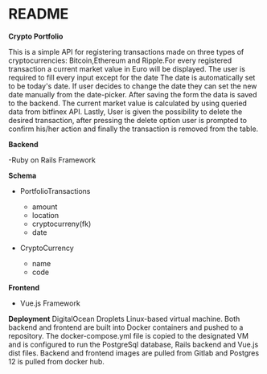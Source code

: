 # README

**Crypto Portfolio**

This is a simple API for
registering transactions made on three types of cryptocurrencies:
Bitcoin,Ethereum and Ripple.For every registered transaction a
current market value in Euro will be displayed.
The user is required to fill every input except for the date
The date is automatically set to be today's date. If user decides to
change the date they can set the new date manually from the date-picker.
After saving the form the data is saved to the backend. The current market value
is calculated by using queried data from bitfinex API.
Lastly,
User is given the possibility to delete the desired transaction,
after pressing the delete option user is prompted to confirm his/her action
and finally the transaction is removed from the table.

**Backend**

-Ruby on Rails Framework

**Schema**

- PortfolioTransactions

  - amount
  - location
  - cryptocurreny(fk)
  - date

- CryptoCurrency

  - name
  - code

**Frontend**

- Vue.js Framework

**Deployment**
DigitalOcean Droplets Linux-based virtual machine.
Both backend and frontend are built into Docker containers and pushed to
a repository. The docker-compose.yml file is copied to the designated
VM and is configured to run the PostgreSql database, Rails backend and Vue.js
dist files. Backend and frontend images are pulled from Gitlab and Postgres 12
is pulled from docker hub.
